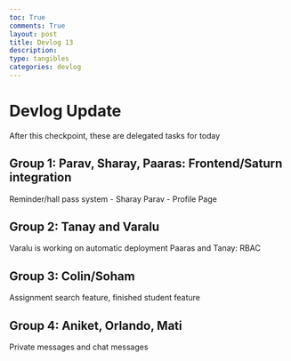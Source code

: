 ```yaml
---
toc: True
comments: True
layout: post
title: Devlog 13
description: 
type: tangibles
categories: devlog
---
```


# Devlog Update


After this checkpoint, these are delegated tasks for today

## Group 1: Parav, Sharay, Paaras: Frontend/Saturn integration

Reminder/hall pass system - Sharay
Parav - Profile Page

## Group 2: Tanay and Varalu

Varalu is working on automatic deployment
Paaras and Tanay: RBAC

## Group 3: Colin/Soham

Assignment search feature, finished student feature

## Group 4: Aniket, Orlando, Mati

Private messages and chat messages
